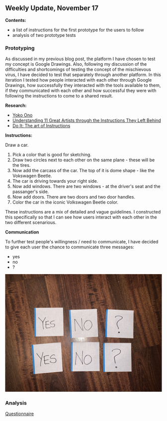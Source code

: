 ## Weekly Update, November 17

**Contents:**
- a list of instructions for the first prototype for the users to follow
- analysis of two prototype tests

### Prototyping

As discussed in my previous blog post, the platform I have chosen to test my concept is Google Drawings. Also, following my discussion of the difficulties and shortcomings of testing the concept of the mischievous virus, I have decided to test that separately through another platform. In this iteration I tested how people interacted with each other through Google Drawings, how successfully they interacted with the tools available to them, if they communicated with each other and how successful they were with following the instructions to come to a shared result.


**Research:**
- [Yoko Ono](https://www.moma.org/magazine/articles/61)
- [Understanding 11 Great Artists through the Instructions They Left Behind](https://www.artsy.net/article/artsy-editorial-understanding-11-great-artists-instructions-left)
- [Do It: The art of Instructions](https://www.theguardian.com/artanddesign/2013/jul/09/do-it-manchester-festival)


**Instructions:**

Draw a car.

1. Pick a color that is good for sketching.
2. Draw two circles next to each other on the same plane - these will be the tires.
3. Now add the carcass of the car. The top of it is dome shape - like the Vokswagen Beetle.
4. The car is driving towards your right side.
5. Now add windows. There are two windows - at the driver's seat and the passanger's side.
6. Now add doors. There are two doors and two door handles.
7. Color the car in the iconic Volkswagen Beetle color.

These instructions are a mix of detailed and vague guidelines. I constructed this specifically so that I can see how users interact with each other in the two different scenarious.

**Communication**

To further test people's willingness / need to communicate, I have decided to give each user the chance to communicate three messages:
- yes
- no 
- ?

![communication](/media/communication.JPG)

### Analysis
[Questionnaire](https://docs.google.com/forms/d/13iw8F03RfNpaZe7RBeiejp2X1t0eSZzoTymlhbJVcLI/edit)

